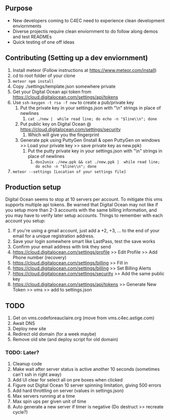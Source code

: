 ## Purpose

* New developers coming to C4EC need to experience clean development enviornments
* Diverse projectis require clean enviornment to do follow along demos and test READMEs
* Quick testing of one off ideas

## Contributing (Setting up a dev enviornment)

1. Install meteor (Follow instructions at https://www.meteor.com/install)
1. cd to root folder of your clone
1. `meteor npm install`
1. Copy ./settings/template.json somewhere private
 1. Get your Digital Ocean api token from https://cloud.digitalocean.com/settings/api/tokens
 1. Use `ssh-keygen -t rsa -f new` to create a pub/private key
      1. Put the private key in your settings.json with "\n" strings in place of newlines
          1. `cat ./new |  while read line; do echo -n "$line\\n"; done`
      1. Put public key on Digital Ocean @ https://cloud.digitalocean.com/settings/security
          1. Which will give you the fingerprint
	  1. Generate ppk using PuttyGen (Install & open PuttyGen on windows >> Load your private key >> save private key as new.ppk)
	      1. Put the putty private key in your settings.json with "\n" strings in place of newlines
              1. `dos2unix ./new.ppk && cat ./new.ppk |  while read line; do echo -n "$line\\n"; done`
1. `meteor --settings [Location of your settings file]`

## Production setup

Digital Ocean seems to stop at 10 servers per account. To mitigate this vms supports multiple api tokens.  Be warned that Digital Ocean may not like if you setup more than 2-3 accounts with the same billing information, and you may have to verify later setup accounts. Things to remember with each account you setup:

1. If you're using a gmail account, just add a +2, +3, ... to the end of your email for a unique registration address.
2. Save your login somewhere smart like LastPass, test the save works
3. Confirm your email address with link they send
4. https://cloud.digitalocean.com/settings/profile >> Edit Profile >> Add Phone number (recovery)
5. https://cloud.digitalocean.com/settings/billing >> Fill in
6. https://cloud.digitalocean.com/settings/billing >> Set Billing Alerts
7. https://cloud.digitalocean.com/settings/security >> Add the same public key
8. https://cloud.digitalocean.com/settings/api/tokens >> Generate New Token >> vms >> add to settings.json

## TODO

1. Get on vms.codeforeauclaire.org (move from vms.c4ec.astige.com)
 1. Await DNS
 1. Deploy new site
 1. Redirect old domain (for a week maybe)
 1. Remove old site (and deploy script for old domain)

### TODO: Later?

1. Cleanup code
1. Make wait after server status is active another 10 seconds (sometimes can't ssh in right away)
1. Add UI clear for select all on pre boxes when clicked
1. Figure out Digital Ocean 10 server spinning limitation, giving 500 errors
1. Add hard throttling on server (values in settings.json)
 1. Max servers running at a time
 1. Max spin ups per given unit of time
1. Auto generate a new server if timer is negative (Do destruct >> recreate cycle?)
